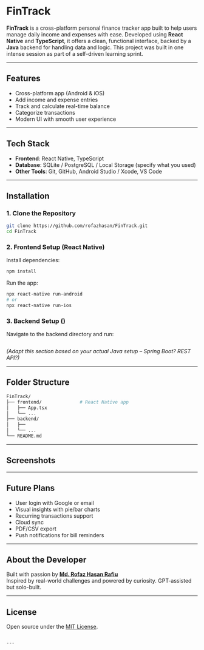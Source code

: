 
# FinTrack

**FinTrack** is a cross-platform personal finance tracker app built to help users manage daily income and expenses with ease. Developed using **React Native** and **TypeScript**, it offers a clean, functional interface, backed by a **Java** backend for handling data and logic. This project was built in one intense session as part of a self-driven learning sprint.

---

## Features

- Cross-platform app (Android & iOS)
- Add income and expense entries
- Track and calculate real-time balance
- Categorize transactions
- Modern UI with smooth user experience

---

## Tech Stack

- **Frontend**: React Native, TypeScript
- **Database**: SQLite / PostgreSQL / Local Storage (specify what you used)
- **Other Tools**: Git, GitHub, Android Studio / Xcode, VS Code

---

## Installation

### 1. Clone the Repository

```bash
git clone https://github.com/rofazhasan/FinTrack.git
cd FinTrack
```

### 2. Frontend Setup (React Native)

Install dependencies:

```bash
npm install
```

Run the app:

```bash
npx react-native run-android
# or
npx react-native run-ios
```

### 3. Backend Setup ()

Navigate to the backend directory and run:

```bash

```

*(Adapt this section based on your actual Java setup – Spring Boot? REST API?)*

---

## Folder Structure

```bash
FinTrack/
├── frontend/              # React Native app
│   ├── App.tsx
│   └── ...
├── backend/               
│   ├──
│   └── ...
└── README.md
```

---

## Screenshots

---

## Future Plans

- User login with Google or email
- Visual insights with pie/bar charts
- Recurring transactions support
- Cloud sync
- PDF/CSV export
- Push notifications for bill reminders

---

## About the Developer

Built with passion by [**Md. Rofaz Hasan Rafiu**](https://github.com/rofazhasan)  
Inspired by real-world challenges and powered by curiosity. GPT-assisted but solo-built.

---

## License

Open source under the [MIT License](LICENSE).
```

---
